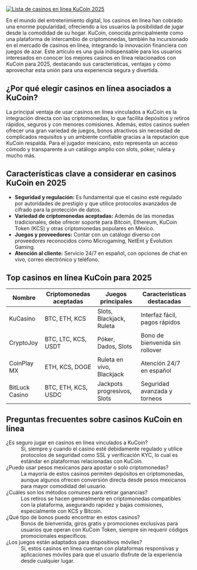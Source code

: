 [![Lista de casinos en línea KuCoin 2025](https://123-caf.pages.dev/gitsignup.png)](https://vrmoo.ru/Bt82HjjY)

<p>En el mundo del entretenimiento digital, los casinos en línea han cobrado una enorme popularidad, ofreciendo a los usuarios la posibilidad de jugar desde la comodidad de su hogar. KuCoin, conocida principalmente como una plataforma de intercambio de criptomonedas, también ha incursionado en el mercado de casinos en línea, integrando la innovación financiera con juegos de azar. Este artículo es una guía indispensable para los usuarios interesados en conocer los mejores casinos en línea relacionados con KuCoin para 2025, destacando sus características, ventajas y cómo aprovechar esta unión para una experiencia segura y divertida.</p>  <h2>¿Por qué elegir casinos en línea asociados a KuCoin?</h2> <p>La principal ventaja de usar casinos en línea vinculados a KuCoin es la integración directa con las criptomonedas, lo que facilita depósitos y retiros rápidos, seguros y con menores comisiones. Además, estos casinos suelen ofrecer una gran variedad de juegos, bonos atractivos sin necesidad de complicados requisitos y un ambiente confiable gracias a la reputación que KuCoin respalda. Para el jugador mexicano, esto representa un acceso cómodo y transparente a un catálogo amplio con slots, póker, ruleta y mucho más.</p>  <h2>Características clave a considerar en casinos KuCoin en 2025</h2> <ul>   <li><strong>Seguridad y regulación:</strong> Es fundamental que el casino esté regulado por autoridades de prestigio y que utilice protocolos avanzados de cifrado para la protección de datos.</li>   <li><strong>Variedad de criptomonedas aceptadas:</strong> Además de las monedas tradicionales, debe ofrecer soporte para Bitcoin, Ethereum, KuCoin Token (KCS) y otras criptomonedas populares en México.</li>   <li><strong>Juegos y proveedores:</strong> Contar con un catálogo diverso con proveedores reconocidos como Microgaming, NetEnt y Evolution Gaming.</li>   <li><strong>Atención al cliente:</strong> Servicio 24/7 en español, con opciones de chat en vivo, correo electrónico y teléfono.</li> </ul>  <h2>Top casinos en línea KuCoin para 2025</h2> <table>   <thead>     <tr>       <th>Nombre</th>       <th>Criptomonedas aceptadas</th>       <th>Juegos principales</th>       <th>Características destacadas</th>     </tr>   </thead>   <tbody>     <tr>       <td>KuCasino</td>       <td>BTC, ETH, KCS</td>       <td>Slots, Blackjack, Ruleta</td>       <td>Interfaz fácil, pagos rápidos</td>     </tr>     <tr>       <td>CryptoJoy</td>       <td>BTC, LTC, KCS, USDT</td>       <td>Póker, Dados, Slots</td>       <td>Bono de bienvenida sin rollover</td>     </tr>     <tr>       <td>CoinPlay MX</td>       <td>ETH, KCS, DOGE</td>       <td>Ruleta en vivo, Blackjack</td>       <td>Atención 24/7 en español</td>     </tr>     <tr>       <td>BitLuck Casino</td>       <td>BTC, ETH, KCS, USDC</td>       <td>Jackpots progresivos, Slots</td>       <td>Seguridad avanzada y torneos</td>     </tr>   </tbody> </table>  <h2>Preguntas frecuentes sobre casinos KuCoin en línea</h2> <dl>   <dt>¿Es seguro jugar en casinos en línea vinculados a KuCoin?</dt>   <dd>Sí, siempre y cuando el casino esté debidamente regulado y utilice protocolos de seguridad como SSL y verificación KYC, lo cual es estándar en plataformas relacionadas con KuCoin.</dd>    <dt>¿Puedo usar pesos mexicanos para apostar o solo criptomonedas?</dt>   <dd>La mayoría de estos casinos permiten depósitos en criptomonedas, aunque algunos ofrecen conversión directa desde pesos mexicanos para mayor comodidad del usuario.</dd>    <dt>¿Cuáles son los métodos comunes para retirar ganancias?</dt>   <dd>Los retiros se hacen generalmente en criptomonedas compatibles con la plataforma, asegurando rapidez y bajas comisiones, especialmente con KCS y Bitcoin.</dd>    <dt>¿Qué tipo de bonos puedo encontrar en estos casinos?</dt>   <dd>Bonos de bienvenida, giros gratis y promociones exclusivas para usuarios que operan con KuCoin Token, siempre sin requerir códigos promocionales específicos.</dd>    <dt>¿Los juegos están adaptados para dispositivos móviles?</dt>   <dd>Sí, estos casinos en línea cuentan con plataformas responsivas y aplicaciones móviles para que el usuario disfrute de la experiencia desde cualquier lugar.</dd> </dl>
